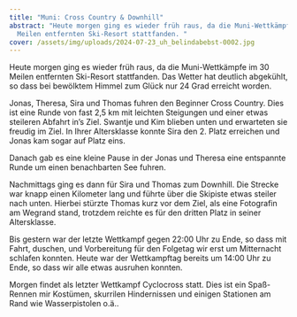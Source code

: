 ```yaml
---
title: "Muni: Cross Country & Downhill"
abstract: "Heute morgen ging es wieder früh raus, da die Muni-Wettkämpfe im 30
  Meilen entfernten Ski-Resort stattfanden. "
cover: /assets/img/uploads/2024-07-23_uh_belindabebst-0002.jpg
---
```

Heute morgen ging es wieder früh raus, da die Muni-Wettkämpfe im 30 Meilen entfernten Ski-Resort stattfanden. Das Wetter hat deutlich abgekühlt, so dass  bei bewölktem Himmel zum Glück nur 24 Grad erreicht worden. 

Jonas, Theresa, Sira und Thomas fuhren den Beginner Cross Country. Dies ist eine Runde von fast  2,5 km mit leichten Steigungen und einer etwas steileren Abfahrt in’s Ziel. Swantje und Kim blieben unten und erwarteten sie freudig im Ziel. In Ihrer Altersklasse konnte Sira den 2. Platz erreichen und Jonas kam sogar auf Platz eins.

Danach gab es eine kleine Pause in der Jonas und Theresa eine entspannte Runde um einen benachbarten See fuhren.

Nachmittags ging es dann für Sira und Thomas zum Downhill. Die Strecke war knapp einen Kilometer lang und führte über die Skipiste etwas steiler nach unten. Hierbei stürzte Thomas kurz vor dem Ziel, als eine Fotografin am Wegrand stand, trotzdem reichte es für den dritten Platz in seiner Altersklasse.

Bis gestern war der letzte Wettkampf gegen 22:00 Uhr zu Ende, so dass mit Fahrt, duschen, und Vorbereitung für den Folgetag wir erst  um Mitternacht schlafen konnten. Heute war der Wettkampftag bereits um 14:00 Uhr zu Ende, so dass wir alle etwas ausruhen konnten.

Morgen findet als letzter Wettkampf Cyclocross statt. Dies ist ein Spaß-Rennen mir Kostümen, skurrilen Hindernissen und einigen Stationen am Rand wie Wasserpistolen o.ä..
